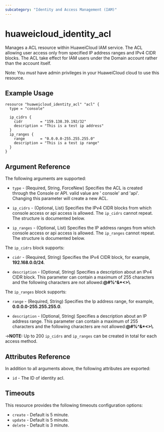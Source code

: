```yaml
---
subcategory: "Identity and Access Management (IAM)"
---
```


# huaweicloud_identity_acl

Manages a ACL resource within HuaweiCloud IAM service. The ACL allowing user access only from specified IP address
ranges and IPv4 CIDR blocks. The ACL take effect for IAM users under the Domain account rather than the account itself.

Note: You *must* have admin privileges in your HuaweiCloud cloud to use this resource.

## Example Usage

```hcl
resource "huaweicloud_identity_acl" "acl" {
  type = "console"

  ip_cidrs {
    cidr        = "159.138.39.192/32"
    description = "This is a test ip address"
  }
  ip_ranges {
    range       = "0.0.0.0-255.255.255.0"
    description = "This is a test ip range"
  }
}
```

## Argument Reference

The following arguments are supported:

* `type` - (Required, String, ForceNew) Specifies the ACL is created through the Console or API. valid value are '
  console' and 'api'. Changing this parameter will create a new ACL.

* `ip_cidrs` - (Optional, List) Specifies the IPv4 CIDR blocks from which console access or api access is allowed.
  The `ip_cidrs` cannot repeat. The structure is documented below.

* `ip_ranges` - (Optional, List) Specifies the IP address ranges from which console access or api access is allowed.
  The `ip_ranges` cannot repeat. The structure is documented below.

The `ip_cidrs` block supports:

* `cidr` - (Required, String) Specifies the IPv4 CIDR block, for example, **192.168.0.0/24**.

* `description` - (Optional, String) Specifies a description about an IPv4 CIDR block. This parameter can contain a
  maximum of 255 characters and the following characters are not allowed:**@#%^&*<>\\**.

The `ip_ranges` block supports:

* `range` - (Required, String) Specifies the Ip address range, for example, **0.0.0.0-255.255.255.0**.

* `description` - (Optional, String) Specifies a description about an IP address range. This parameter can contain a
  maximum of 255 characters and the following characters are not allowed:**@#%^&*<>\\**.

->**NOTE:** Up to 200 `ip_cidrs` and `ip_ranges` can be created in total for each access method.

## Attributes Reference

In addition to all arguments above, the following attributes are exported:

* `id` - The ID of identity acl.

## Timeouts

This resource provides the following timeouts configuration options:

* `create` - Default is 5 minute.
* `update` - Default is 5 minute.
* `delete` - Default is 3 minute.
